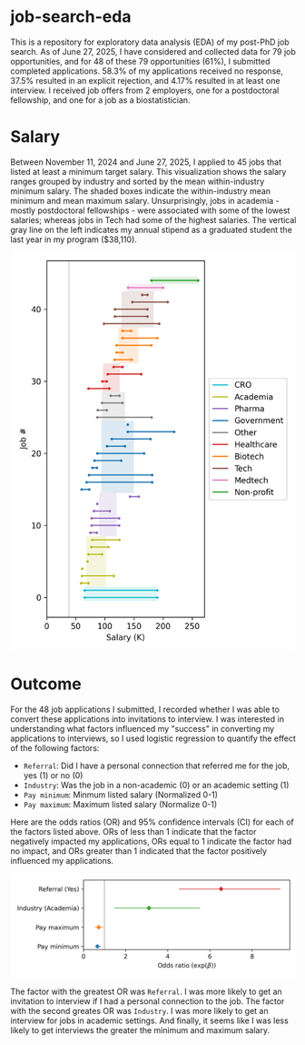 # job-search-eda
This is a repository for exploratory data analysis (EDA) of my post-PhD job search. As of June 27, 2025, I have considered and collected data for 79 job opportunities, and for 48 of these 79 opportunities (61%), I submitted completed applications. 58.3% of my applications received no response, 37.5% resulted in an explicit rejection, and 4.17% resulted in at least one interview. I received job offers from 2 employers, one for a postdoctoral fellowship, and one for a job as a biostatistician.

# Salary
Between November 11, 2024 and June 27, 2025, I applied to 45 jobs that listed at least a minimum target salary. This visualization shows the salary ranges grouped by industry and sorted by the mean within-industry minimum salary. The shaded boxes indicate the within-industry mean minimum and mean maximum salary. Unsurprisingly, jobs in academia - mostly postdoctoral fellowships - were associated with some of the lowest salaries; whereas jobs in Tech had some of the highest salaries. The vertical gray line on the left indicates my annual stipend as a graduated student the last year in my program ($38,110).
<p align="center">
  <img src="docs/imgs/salary_ranges.png" width="500" alt="Animated demo">
</p>

# Outcome
For the 48 job applications I submitted, I recorded whether I was able to convert these applications into invitations to interview. I was interested in understanding what factors influenced my "success" in converting my applications to interviews, so I used logistic regression to quantify the effect of the following factors:
- `Referral`: Did I have a personal connection that referred me for the job, yes (1) or no (0)
- `Industry`: Was the job in a non-academic (0) or an academic setting (1)
- `Pay minimum`: Minmum listed salary (Normalized 0-1)
- `Pay maximum`: Maximum listed salary (Normalize 0-1)

Here are the odds ratios (OR) and 95% confidence intervals (CI) for each of the factors listed above. ORs of less than 1 indicate that the factor negatively impacted my applications, ORs equal to 1 indicate the factor had no impact, and ORs greater than 1 indicated that the factor positively influenced my applications.

<p align="center">
  <img src="docs/imgs/regression_coefficients.png" width="700" alt="Animated demo">
</p>

The factor with the greatest OR was `Referral`. I was more likely to get an invitation to interview if I had a personal connection to the job. The factor with the second greates OR was `Industry`. I was more likely to get an interview for jobs in academic settings. And finally, it seems like I was less likely to get interviews the greater the minimum and maximum salary.